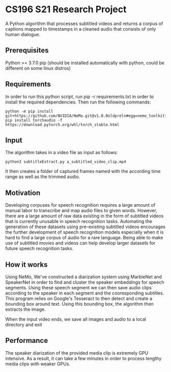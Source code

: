 # CS196 S21 Research Project
A Python algorithm that processes subtitled videos and returns a corpus of captions mapped to timestamps in a cleaned audio that consists of only human dialogue.

## Prerequisites
Python >= 3.7.0
pip (should be installed automatically with python, could be different on some linux distros)

## Requirements
In order to run this python script, run pip -r requirements.txt in order to install the required dependencies. Then run the following commands:
```
python -m pip install git+https://github.com/NVIDIA/NeMo.git@v1.0.0oldpreln#egg=nemo_toolkit[asr]
pip install torchaudio -f https://download.pytorch.org/whl/torch_stable.html
``` 

## Input
The algorithm takes in a video file as input as follows:
```
python3 subtitleExtract.py a_subtitled_video_clip.mp4
```
It then creates a folder of captured frames named with the according time range as well as the trimmed audio. 

## Motivation
Developing corpuses for speech recognition requires a large amount of manual labor to transcribe and map audio files to given words. However, there are a large amount of raw data existing in the form of subtitled videos that is currently unusable in speech recognition tasks. Automating the generation of these datasets using pre-existing subtitled videos encourages the further development of speech recognition models especially when it is hard to find a large corpus of audio for a rare language. Being able to make use of subtitled movies and videos can help develop larger datasets for future speech recognition tasks.

## How it works

Using NeMo, We've constructed a diarization system using MarbleNet and SpeakerNet in order to find and cluster the speaker embeddings for speech segments. Using these speech segment we can then save audio clips according to the speaker in each segment and the cooresponding subtitles. This program relies on Google's Tesseract to then detect and create a bounding box around text. Using this bounding box, the algorithm then extracts the image.

When the input video ends, we save all images and audio to a local directory and exit

## Performance
The speaker diarization of the provided media clip is extremely GPU intensive. As a result, it can take a few minutes in order to process lengthy media clips with weaker GPUs.

